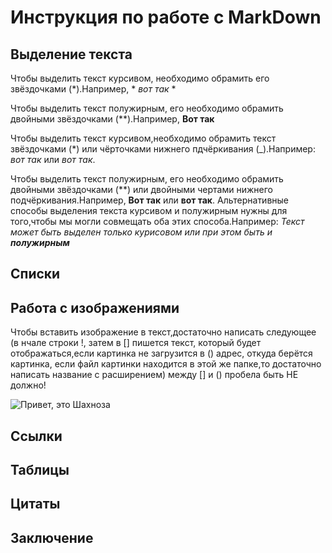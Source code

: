 # Инструкция по работе с MarkDown

## Выделение текста
Чтобы выделить текст курсивом, необходимо обрамить его звёздочками (*).Например, * *вот так* *

Чтобы выделить текст полужирным, его необходимо обрамить двойными звёздочками (**).Например, **Вот так**

Чтобы выделить текст курсивом,необходимо обрамить текст звёздочками (*) или чёрточками нижнего пдчёркивания (_).Например: *вот так* или _вот так_.

Чтобы выделить текст полужирным, его необходимо обрамить двойными звёздочками (**) или двойными чертами нижнего подчёркивания.Например, **Вот так** или  __вот так__. 
Альтернативные способы выделения текста курсивом и полужирным нужны для того,чтобы мы могли совмещать оба этих способа.Например: _Текст может быть выделен только курисовом или при этом быть и **полужирным**_


## Списки

## Работа с изображениями 
Чтобы вставить изображение в текст,достаточно написать следующее (в нчале строки !, затем в [] пишется текст, который будет отображаться,если картинка не загрузится в () адрес, откуда берётся картинка, если файл картинки находится в этой же папке,то достаточно написать название с расширением) между [] и () пробела быть НЕ должно!

![Привет, это Шахноза](Teftelka.jpg)

## Ссылки

## Таблицы

## Цитаты

## Заключение